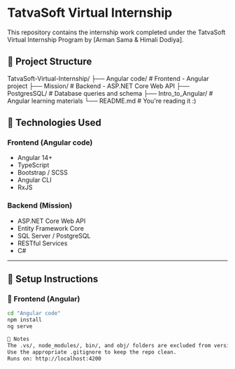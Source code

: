 # TatvaSoft Virtual Internship

This repository contains the internship work completed under the TatvaSoft Virtual Internship Program by [Arman Sama & Himali Dodiya].

## 📁 Project Structure

TatvaSoft-Virtual-Internship/
├── Angular code/ # Frontend - Angular project
├── Mission/ # Backend - ASP.NET Core Web API
├── PostgresSQL/ # Database queries and schema
├── Intro_to_Angular/ # Angular learning materials
└── README.md # You're reading it :)

## 🔧 Technologies Used

### Frontend (Angular code)
- Angular 14+
- TypeScript
- Bootstrap / SCSS
- Angular CLI
- RxJS

### Backend (Mission)
- ASP.NET Core Web API
- Entity Framework Core
- SQL Server / PostgreSQL
- RESTful Services
- C#

---

## 🚀 Setup Instructions

### 🔹 Frontend (Angular)

```bash
cd "Angular code"
npm install
ng serve

📌 Notes
The .vs/, node_modules/, bin/, and obj/ folders are excluded from version control.
Use the appropriate .gitignore to keep the repo clean.
Runs on: http://localhost:4200

